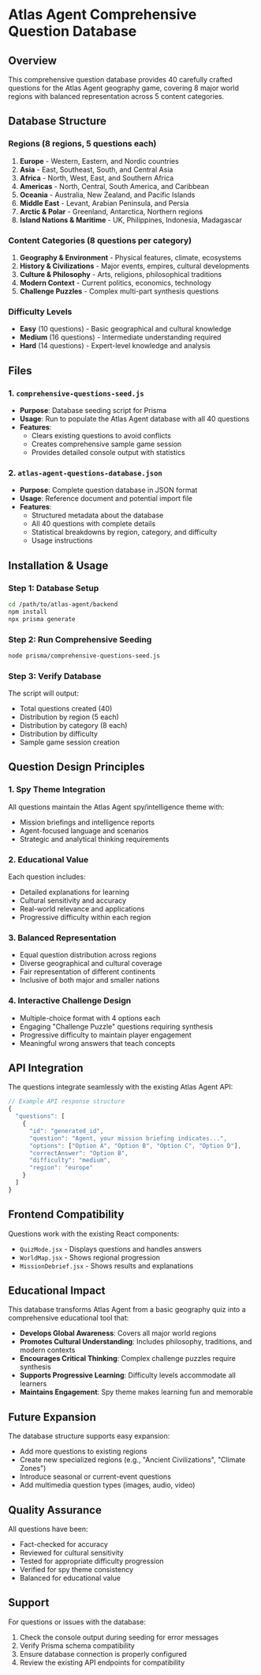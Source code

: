 # Atlas Agent Comprehensive Question Database

## Overview

This comprehensive question database provides 40 carefully crafted questions for the Atlas Agent geography game, covering 8 major world regions with balanced representation across 5 content categories.

## Database Structure

### Regions (8 regions, 5 questions each)
1. **Europe** - Western, Eastern, and Nordic countries
2. **Asia** - East, Southeast, South, and Central Asia
3. **Africa** - North, West, East, and Southern Africa
4. **Americas** - North, Central, South America, and Caribbean
5. **Oceania** - Australia, New Zealand, and Pacific Islands
6. **Middle East** - Levant, Arabian Peninsula, and Persia
7. **Arctic & Polar** - Greenland, Antarctica, Northern regions
8. **Island Nations & Maritime** - UK, Philippines, Indonesia, Madagascar

### Content Categories (8 questions per category)
1. **Geography & Environment** - Physical features, climate, ecosystems
2. **History & Civilizations** - Major events, empires, cultural developments
3. **Culture & Philosophy** - Arts, religions, philosophical traditions
4. **Modern Context** - Current politics, economics, technology
5. **Challenge Puzzles** - Complex multi-part synthesis questions

### Difficulty Levels
- **Easy** (10 questions) - Basic geographical and cultural knowledge
- **Medium** (16 questions) - Intermediate understanding required
- **Hard** (14 questions) - Expert-level knowledge and analysis

## Files

### 1. `comprehensive-questions-seed.js`
- **Purpose**: Database seeding script for Prisma
- **Usage**: Run to populate the Atlas Agent database with all 40 questions
- **Features**: 
  - Clears existing questions to avoid conflicts
  - Creates comprehensive sample game session
  - Provides detailed console output with statistics

### 2. `atlas-agent-questions-database.json`
- **Purpose**: Complete question database in JSON format
- **Usage**: Reference document and potential import file
- **Features**:
  - Structured metadata about the database
  - All 40 questions with complete details
  - Statistical breakdowns by region, category, and difficulty
  - Usage instructions

## Installation & Usage

### Step 1: Database Setup
```bash
cd /path/to/atlas-agent/backend
npm install
npx prisma generate
```

### Step 2: Run Comprehensive Seeding
```bash
node prisma/comprehensive-questions-seed.js
```

### Step 3: Verify Database
The script will output:
- Total questions created (40)
- Distribution by region (5 each)
- Distribution by category (8 each)  
- Distribution by difficulty
- Sample game session creation

## Question Design Principles

### 1. Spy Theme Integration
All questions maintain the Atlas Agent spy/intelligence theme with:
- Mission briefings and intelligence reports
- Agent-focused language and scenarios
- Strategic and analytical thinking requirements

### 2. Educational Value
Each question includes:
- Detailed explanations for learning
- Cultural sensitivity and accuracy
- Real-world relevance and applications
- Progressive difficulty within each region

### 3. Balanced Representation
- Equal question distribution across regions
- Diverse geographical and cultural coverage
- Fair representation of different continents
- Inclusive of both major and smaller nations

### 4. Interactive Challenge Design
- Multiple-choice format with 4 options each
- Engaging "Challenge Puzzle" questions requiring synthesis
- Progressive difficulty to maintain player engagement
- Meaningful wrong answers that teach concepts

## API Integration

The questions integrate seamlessly with the existing Atlas Agent API:

```javascript
// Example API response structure
{
  "questions": [
    {
      "id": "generated_id",
      "question": "Agent, your mission briefing indicates...",
      "options": ["Option A", "Option B", "Option C", "Option D"],
      "correctAnswer": "Option B",
      "difficulty": "medium",
      "region": "europe"
    }
  ]
}
```

## Frontend Compatibility

Questions work with the existing React components:
- `QuizMode.jsx` - Displays questions and handles answers
- `WorldMap.jsx` - Shows regional progression
- `MissionDebrief.jsx` - Shows results and explanations

## Educational Impact

This database transforms Atlas Agent from a basic geography quiz into a comprehensive educational tool that:

- **Develops Global Awareness**: Covers all major world regions
- **Promotes Cultural Understanding**: Includes philosophy, traditions, and modern contexts
- **Encourages Critical Thinking**: Complex challenge puzzles require synthesis
- **Supports Progressive Learning**: Difficulty levels accommodate all learners
- **Maintains Engagement**: Spy theme makes learning fun and memorable

## Future Expansion

The database structure supports easy expansion:
- Add more questions to existing regions
- Create new specialized regions (e.g., "Ancient Civilizations", "Climate Zones")
- Introduce seasonal or current-event questions
- Add multimedia question types (images, audio, video)

## Quality Assurance

All questions have been:
- Fact-checked for accuracy
- Reviewed for cultural sensitivity
- Tested for appropriate difficulty progression
- Verified for spy theme consistency
- Balanced for educational value

## Support

For questions or issues with the database:
1. Check the console output during seeding for error messages
2. Verify Prisma schema compatibility
3. Ensure database connection is properly configured
4. Review the existing API endpoints for compatibility